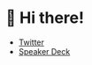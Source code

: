 # 👋 Hi there!

- [Twitter](https://twitter.com/gee0awa)
- [Speaker Deck](https://speakerdeck.com/gawa)

